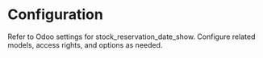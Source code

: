 # Configuration

Refer to Odoo settings for stock_reservation_date_show. Configure related models, access rights, and options as needed.
